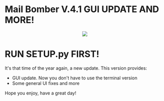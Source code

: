 # Mail Bomber V.4.1 GUI UPDATE AND MORE!

<p align='center'>
  <img src='https://github.com/FlatEarthGary/RELEASES/blob/master/MailBomber_V4.1/images/showoff.png'>
</p>

# RUN SETUP.py FIRST!

It's that time of the year again, a new update.
This version provides:

 - GUI update. Now you don't have to use the terminal version
 - Some general UI fixes and more

Hope you enjoy, have a great day!
